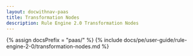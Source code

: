 ```yaml
---
layout: docwithnav-paas
title: Transformation Nodes
description: Rule Engine 2.0 Transformation Nodes
---
```


{% assign docsPrefix = "paas/" %}
{% include docs/pe/user-guide/rule-engine-2-0/transformation-nodes.md %}

